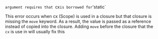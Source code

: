 `argument requires that `cx` is borrowed for `'static`

This error occurs when cx (Scope) is used in a closure but that closure is missing the `move` keyword. As a result, the value is passed as a reference instead of copied into the closure. Adding  `move` before the closure that the `cx` is use in will usually fix this
